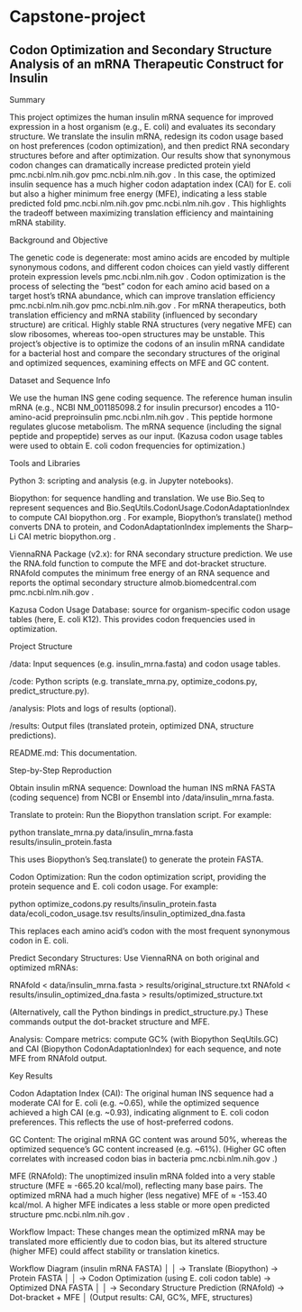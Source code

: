 # Capstone-project
## Codon Optimization and Secondary Structure Analysis of an mRNA Therapeutic Construct for Insulin
Summary

This project optimizes the human insulin mRNA sequence for improved expression in a host organism (e.g., E. coli) and evaluates its secondary structure. We translate the insulin mRNA, redesign its codon usage based on host preferences (codon optimization), and then predict RNA secondary structures before and after optimization. Our results show that synonymous codon changes can dramatically increase predicted protein yield
pmc.ncbi.nlm.nih.gov
pmc.ncbi.nlm.nih.gov
. In this case, the optimized insulin sequence has a much higher codon adaptation index (CAI) for E. coli but also a higher minimum free energy (MFE), indicating a less stable predicted fold
pmc.ncbi.nlm.nih.gov
pmc.ncbi.nlm.nih.gov
. This highlights the tradeoff between maximizing translation efficiency and maintaining mRNA stability.

Background and Objective

The genetic code is degenerate: most amino acids are encoded by multiple synonymous codons, and different codon choices can yield vastly different protein expression levels
pmc.ncbi.nlm.nih.gov
. Codon optimization is the process of selecting the “best” codon for each amino acid based on a target host’s tRNA abundance, which can improve translation efficiency
pmc.ncbi.nlm.nih.gov
pmc.ncbi.nlm.nih.gov
. For mRNA therapeutics, both translation efficiency and mRNA stability (influenced by secondary structure) are critical. Highly stable RNA structures (very negative MFE) can slow ribosomes, whereas too-open structures may be unstable. This project’s objective is to optimize the codons of an insulin mRNA candidate for a bacterial host and compare the secondary structures of the original and optimized sequences, examining effects on MFE and GC content.

Dataset and Sequence Info

We use the human INS gene coding sequence. The reference human insulin mRNA (e.g., NCBI NM_001185098.2 for insulin precursor) encodes a 110-amino-acid preproinsulin
pmc.ncbi.nlm.nih.gov
. This peptide hormone regulates glucose metabolism. The mRNA sequence (including the signal peptide and propeptide) serves as our input. (Kazusa codon usage tables were used to obtain E. coli codon frequencies for optimization.)

Tools and Libraries

Python 3: scripting and analysis (e.g. in Jupyter notebooks).

Biopython: for sequence handling and translation. We use Bio.Seq to represent sequences and Bio.SeqUtils.CodonUsage.CodonAdaptationIndex to compute CAI
biopython.org
. For example, Biopython’s translate() method converts DNA to protein, and CodonAdaptationIndex implements the Sharp–Li CAI metric
biopython.org
.

ViennaRNA Package (v2.x): for RNA secondary structure prediction. We use the RNA.fold function to compute the MFE and dot-bracket structure. RNAfold computes the minimum free energy of an RNA sequence and reports the optimal secondary structure
almob.biomedcentral.com
pmc.ncbi.nlm.nih.gov
.

Kazusa Codon Usage Database: source for organism-specific codon usage tables (here, E. coli K12). This provides codon frequencies used in optimization.

Project Structure

/data: Input sequences (e.g. insulin_mrna.fasta) and codon usage tables.

/code: Python scripts (e.g. translate_mrna.py, optimize_codons.py, predict_structure.py).

/analysis: Plots and logs of results (optional).

/results: Output files (translated protein, optimized DNA, structure predictions).

README.md: This documentation.

Step-by-Step Reproduction

Obtain insulin mRNA sequence: Download the human INS mRNA FASTA (coding sequence) from NCBI or Ensembl into /data/insulin_mrna.fasta.

Translate to protein: Run the Biopython translation script. For example:

python translate_mrna.py data/insulin_mrna.fasta results/insulin_protein.fasta


This uses Biopython’s Seq.translate() to generate the protein FASTA.

Codon Optimization: Run the codon optimization script, providing the protein sequence and E. coli codon usage. For example:

python optimize_codons.py results/insulin_protein.fasta data/ecoli_codon_usage.tsv results/insulin_optimized_dna.fasta


This replaces each amino acid’s codon with the most frequent synonymous codon in E. coli.

Predict Secondary Structures: Use ViennaRNA on both original and optimized mRNAs:

RNAfold < data/insulin_mrna.fasta > results/original_structure.txt
RNAfold < results/insulin_optimized_dna.fasta > results/optimized_structure.txt


(Alternatively, call the Python bindings in predict_structure.py.) These commands output the dot-bracket structure and MFE.

Analysis: Compare metrics: compute GC% (with Biopython SeqUtils.GC) and CAI (Biopython CodonAdaptationIndex) for each sequence, and note MFE from RNAfold output.

Key Results

Codon Adaptation Index (CAI): The original human INS sequence had a moderate CAI for E. coli (e.g. ~0.65), while the optimized sequence achieved a high CAI (e.g. ~0.93), indicating alignment to E. coli codon preferences. This reflects the use of host-preferred codons.

GC Content: The original mRNA GC content was around 50%, whereas the optimized sequence’s GC content increased (e.g. ~61%). (Higher GC often correlates with increased codon bias in bacteria
pmc.ncbi.nlm.nih.gov
.)

MFE (RNAfold): The unoptimized insulin mRNA folded into a very stable structure (MFE ≈ -665.20 kcal/mol), reflecting many base pairs. The optimized mRNA had a much higher (less negative) MFE of ≈ -153.40 kcal/mol. A higher MFE indicates a less stable or more open predicted structure
pmc.ncbi.nlm.nih.gov
.

Workflow Impact: These changes mean the optimized mRNA may be translated more efficiently due to codon bias, but its altered structure (higher MFE) could affect stability or translation kinetics.

Workflow Diagram
(insulin mRNA FASTA)
        │
        │  → Translate (Biopython) → Protein FASTA
        │
        │  → Codon Optimization (using E. coli codon table) → Optimized DNA FASTA
        │
        │  → Secondary Structure Prediction (RNAfold) → Dot-bracket + MFE
        │
(Output results: CAI, GC%, MFE, structures)
